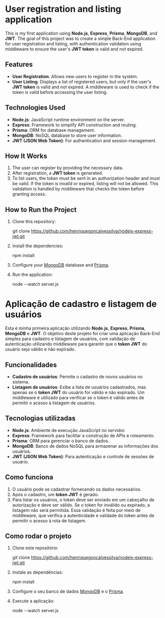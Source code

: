 # User registration and listing application

This is my first application using **Node.js**, **Express**, **Prisma**, **MongoDB**, and **JWT**. The goal of this project was to create a simple Back-End application for user registration and listing, with authentication validation using middleware to ensure the user's **JWT token** is valid and not expired.

## Features

- **User Registration**: Allows new users to register in the system.
- **User Listing**: Displays a list of registered users, but only if the user's **JWT token** is valid and not expired. A middleware is used to check if the token is valid before accessing the user listing.

## Technologies Used

- **Node.js**: JavaScript runtime environment on the server.
- **Express**: Framework to simplify API construction and routing.
- **Prisma**: ORM for database management.
- **MongoDB**: NoSQL database to store user information.
- **JWT (JSON Web Token)**: For authentication and session management.

## How It Works

1. The user can register by providing the necessary data.
2. After registration, a **JWT token** is generated.
3. To list users, the token must be sent in an authorization header and must be valid. If the token is invalid or expired, listing will not be allowed. This validation is handled by middleware that checks the token before granting access.

## How to Run the Project

1. Clone this repository:
   
   git clone <https://github.com/henriquegoncalvessilva/nodejs-express-jwt.git>
  
2. Install the dependencies:
   
   npm install
   
3. Configure your [MongoDB](https://www.mongodb.com/pt-br "MongoDB") database and [Prisma](https://www.prisma.io/docs/getting-started/setup-prisma/start-from-scratch/mongodb/connect-your-database-typescript-mongodb).

4. Run the application:

   node --watch server.js

# Aplicação de cadastro e listagem de usuários

Esta é minha primeira aplicação utilizando **Node.js**, **Express**, **Prisma**, **MongoDB** e **JWT**. O objetivo deste projeto foi criar uma aplicação Back-End simples para cadastro e listagem de usuários, com validação de autenticação utilizando middleware para garantir que o **token JWT** do usuário seja válido e não expirado.

## Funcionalidades

- **Cadastro de usuários**: Permite o cadastro de novos usuários no sistema.
- **Listagem de usuários**: Exibe a lista de usuários cadastrados, mas apenas se o **token JWT** do usuário for válido e não expirado. Um middleware é utilizado para verificar se o token é válido antes de permitir o acesso à listagem de usuários.

## Tecnologias utilizadas

- **Node.js**: Ambiente de execução JavaScript no servidor.
- **Express**: Framework para facilitar a construção de APIs e roteamento.
- **Prisma**: ORM para gerenciar o banco de dados.
- **MongoDB**: Banco de dados NoSQL para armazenar as informações dos usuários.
- **JWT (JSON Web Token)**: Para autenticação e controle de sessões de usuário.

## Como funciona

1. O usuário pode se cadastrar fornecendo os dados necessários.
2. Após o cadastro, um **token JWT** é gerado.
3. Para listar os usuários, o token deve ser enviado em um cabeçalho de autorização e deve ser válido. Se o token for inválido ou expirado, a listagem não será permitida. Essa validação é feita por meio de middleware, que verifica a autenticidade e validade do token antes de permitir o acesso à rota de listagem.

## Como rodar o projeto

1. Clone este repositório:
   
   git clone <https://github.com/henriquegoncalvessilva/nodejs-express-jwt.git>
  
2. Instale as dependências:
   
   npm install
   
3. Configure o seu banco de dados [MongoDB](https://www.mongodb.com/pt-br "MongoDB") e o [Prisma](https://www.prisma.io/docs/getting-started/setup-prisma/start-from-scratch/mongodb/connect-your-database-typescript-mongodb).

4. Execute a aplicação:

   node --watch server.js
